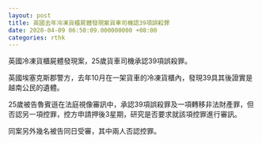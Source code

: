```yaml
---
layout: post
title: 英國去年冷凍貨櫃屍體發現案貨車司機認39項誤殺罪
date: 2020-04-09 06:50:09.000000000 +08:00
categories: rthk
---
```


英國冷凍貨櫃屍體發現案，25歲貨車司機承認39項誤殺罪。

英國埃塞克斯郡警方，去年10月在一架貨車的冷凍貨櫃內，發現39具其後證實是越南公民的遺體。

25歲被告魯賓遜在法庭視像審訊中，承認39項誤殺罪及一項轉移非法財產罪，但否認另一項控罪，控方申請押後3星期，研究是否要求就該項控罪進行審訊。

同案另外幾名被告同日受審，其中兩人否認控罪。
